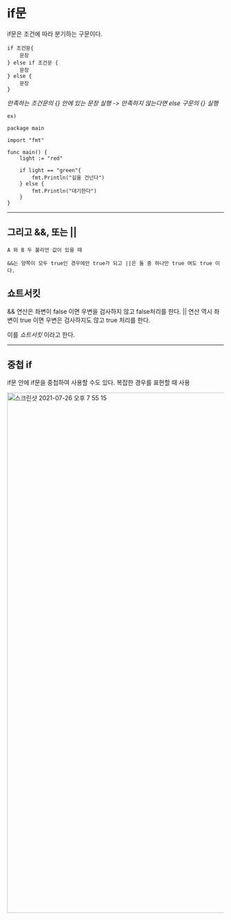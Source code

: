# if문

if문은 조건에 따라 분기하는 구문이다.

    if 조건문{
        문장
    } else if 조건문 {
        문장
    } else {
        문장
    }

_만족하는 조건문의 {} 안에 있는 문장 실행 -> 만족하지 않는다면 else 구문의 {} 실행_

    ex)

    package main

    import "fmt"

    func main() {
        light := "red"

        if light == "green"{
            fmt.Println("길을 건넌다")
        } else {
            fmt.Println("대기한다")
        }
    }

---

## 그리고 &&, 또는 ||

    A 와 B 두 불리언 값이 있을 때 

    &&는 양쪽이 모두 true인 경우에만 true가 되고 ||은 둘 중 하나만 true 여도 true 이다.


## **쇼트서킷**

&& 연산은 좌변이 false 이면 우변을 검사하지 않고 false처리를 한다.
|| 연산 역시 좌변이 true 이면 우변은 검사하지도 않고 true 처리를 한다.

이를 _쇼트서킷_ 이라고 한다.

---

## 중첩 if

 if문 안에 if문을 중첩하여 사용할 수도 있다. 복잡한 경우를 표현할 때 사용


<img width="1209" alt="스크린샷 2021-07-26 오후 7 55 15" src="https://user-images.githubusercontent.com/81848766/126981424-da639099-532a-49df-9caf-8dd5bb7f6afd.png">
